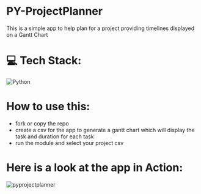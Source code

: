 # PY-ProjectPlanner

This is a simple app to help plan for a project providing timelines displayed on a Gantt Chart

# 💻 Tech Stack:
![Python](https://img.shields.io/badge/python-3670A0?style=for-the-badge&logo=python&logoColor=ffdd54)

# How to use this:
- fork or copy the repo
- create a csv for the app to generate a gantt chart which will display the task and duration for each task
- run the module and select your project csv

# Here is a look at the app in Action:

![pyprojectplanner](https://github.com/JVelezFD/PY-ProjectPlanner/assets/101678295/7a427b79-624f-45f2-be71-d2c60414a105)
